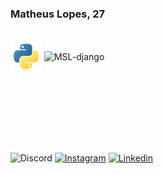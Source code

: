 ### Matheus Lopes, 27
<br>

<div style="display: inline_block">
  <img align="center" alt="MSL-Python" height="50" width="50" src="https://raw.githubusercontent.com/devicons/devicon/master/icons/python/python-original.svg">
  <img align="center" alt="MSL-django" height="80" width="80" src="https://cdn.jsdelivr.net/gh/devicons/devicon/icons/django/django-plain-wordmark.svg">

  <br>
  
  
</div>

##

<br><br><br><br><br>

![Discord](https://img.shields.io/badge/Discord-7289DA?style=for-the-badge&logo=discord&logoColor=white)
[![Instagram](https://img.shields.io/badge/Instagram-E4405F?style=for-the-badge&logo=instagram&logoColor=white)](https://www.instagram.com/matheuslopes.pdf/)
[![Linkedin](https://img.shields.io/badge/LinkedIn-0077B5?style=for-the-badge&logo=linkedin&logoColor=white)](https://www.linkedin.com/in/matheus-lopes-1532aa21a/)
